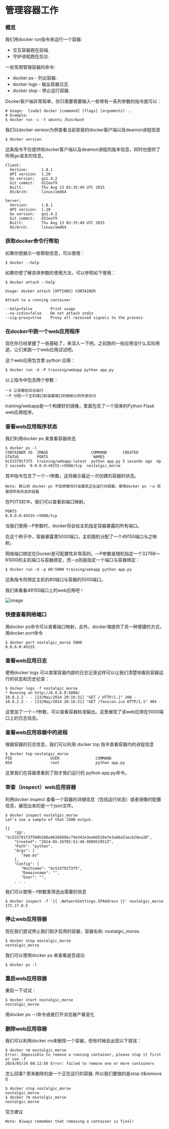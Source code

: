 # 管理容器工作

### 概览

我们用docker run指令来运行一个容器:

* 交互容器跑在前端.
* 守护进程跑在后台.

一些常用管理容器的命令:

* docker ps   - 列出容器.
* docker logs - 输出容器日志.
* docker stop - 停止运行容器.

Docker客户端非常简单，你只需要需要输入一些带有一系列参数的指令就可以：

	# Usage:  [sudo] docker [command] [flags] [arguments] ..
	# Example:
	$ docker run -i -t ubuntu /bin/bash

我们以docker version为例查看当前安装的docker客户端以及deamon进程信息

	$ docker version

这条指令不仅提供啦docker客户端以及deamon进程的版本信息，同时也提供了所用go语言的信息。

	Client:
	  Version:      1.8.1
	  API version:  1.20
	  Go version:   go1.4.2
	  Git commit:   d12ea79
	  Built:        Thu Aug 13 02:35:49 UTC 2015
	  OS/Arch:      linux/amd64

	Server:
	  Version:      1.8.1
	  API version:  1.20
	  Go version:   go1.4.2
	  Git commit:   d12ea79
	  Built:        Thu Aug 13 02:35:49 UTC 2015
	  OS/Arch:      linux/amd64

### 获取docker命令行帮助

如果你想展示一些帮助信息，可以使用：

	$ docker --help

如果你想了解具体参数的使用方法，可以参照如下使用：

	$ docker attach --help

	Usage: docker attach [OPTIONS] CONTAINER

	Attach to a running container

	--help=false        Print usage
	--no-stdin=false    Do not attach stdin
	--sig-proxy=true    Proxy all received signals to the process


### 在docker中跑一个web应用程序

现在你已经掌握了一些基础了，来深入一下吧。之前跑的一些应用没什么实际用途，让们来跑一个web应用试试吧。

这个web应用包含里 python 应用：

	$ docker run -d -P training/webapp python app.py

以上指令中包含两个参数：

	－d 让容器在后台运行
	－P 分配一个主机端口到容器端口的映射以供外部访问


training/webapp是一个构建好的镜像，里面包含了一个简单的Python Flask web应用程序。

### 查看web应用程序状态
我们利用docker ps 来查看容器状态

	$ docker ps -l
	CONTAINER ID  IMAGE                   COMMAND       CREATED        STATUS        PORTS                    NAMES
	bc533791f3f5  training/webapp:latest  python app.py 5 seconds ago  Up 2 seconds  0.0.0.0:49155->5000/tcp  nostalgic_morse

其中指令包含了一个－l参数，这将展示最近一次创建的容器的状态。


	Note: 默认的 docker ps 不加参数将只会展现正在运行对容器，使用docker ps －a 将展现所有状态的容器

在POTS栏中，我们可以查看到端口映射。

	PORTS
	0.0.0.0:49155->5000/tcp

当我们使用－P参数时，docker将会给主机指定容器暴露的所有端口。

在这个例子中，容器暴露里5000端口，主机随机分配了一个49155端口与之映射。

网络端口绑定在Docker是可配置性非常高的。—P参数是随机指定一个32768～61000的主机端口与容器绑定，而－p则是指定一个端口与容器绑定：

	$ docker run -d -p 80:5000 training/webapp python app.py

这条指令将绑定主机的80端口与容器的5000端口。

我们来看看49155端口上的web应用吧！

![image](../images/webapp.jpg)

### 快捷查看网络端口
用docker ps命令可以查看端口映射，此外，docker海提供了另一种便捷的方式，用docker port命令

	$ docker port nostalgic_morse 5000
	0.0.0.0:49155

### 查看web应用日志

使用docker logs 可以查案容器内部的日志记录这样可以让我们清楚地看到容器运行的状态和历史纪录：

	$ docker logs -f nostalgic_morse
	* Running on http://0.0.0.0:5000/
	10.0.2.2 - - [23/May/2014 20:16:31] "GET / HTTP/1.1" 200 -
	10.0.2.2 - - [23/May/2014 20:16:31] "GET /favicon.ico HTTP/1.1" 404 -

这里加了一个－f参数，可以查看容器标准输出。这里展现了该web应用在5000端口上的日志信息。

### 查看web应用容器中的进程
根据容器的日志信息，我们可以利用 docker top 指令查看容器内的进程信息

	$ docker top nostalgic_morse
	PID                 USER                COMMAND
	854                 root                python app.py
这里我们在容器里看到了刚才我们运行的 python app.py命令。

### 审查（inspect）web应用容器

利用docker inspect 查看一个容器的详细信息（包括运行状态）或者镜像的配置信息，展现出来的是一个json文件。

	$ docker inspect nostalgic_morse
	Let’s see a sample of that JSON output.

	[{
	    "ID": "bc533791f3f500b280a9626688bc79e342e3ea0d528efe3a86a51ecb28ea20",
	    "Created": "2014-05-26T05:52:40.808952951Z",
	    "Path": "python",
	    "Args": [
	       "app.py"
	    ],
	    "Config": {
	       "Hostname": "bc533791f3f5",
	       "Domainname": "",
	       "User": "",
		. . .

我们可以使用－f参数里筛选出需要的信息

	$ docker inspect -f '{{ .NetworkSettings.IPAddress }}' nostalgic_morse
	172.17.0.5

### 停止web应用容器
现在我们尝试停止我们刚才启用的容器，容器名称: nostalgic_morse.

	$ docker stop nostalgic_morse
	nostalgic_morse

我们可以使用docker ps 来查看是否成功

	$ docker ps -l

### 重启web应用容器

重启一下试试：

	$ docker start nostalgic_morse
	nostalgic_morse

用docker ps －l命令或者打开浏览器产看变化

### 删除web应用容器

我们可以利用docker rm来删除一个容器，但有时候会出现以下错误：

	$ docker rm nostalgic_morse
	Error: Impossible to remove a running container, please stop it first or use -f
	2014/05/24 08:12:56 Error: failed to remove one or more containers


怎么回事? 原来删除的是一个正在运行的容器. 所以我们要做的是stop it&remove it

	$ docker stop nostalgic_morse
	nostalgic_morse
	$ docker rm nostalgic_morse
	nostalgic_morse

官方建议

	Note: Always remember that removing a container is final!

